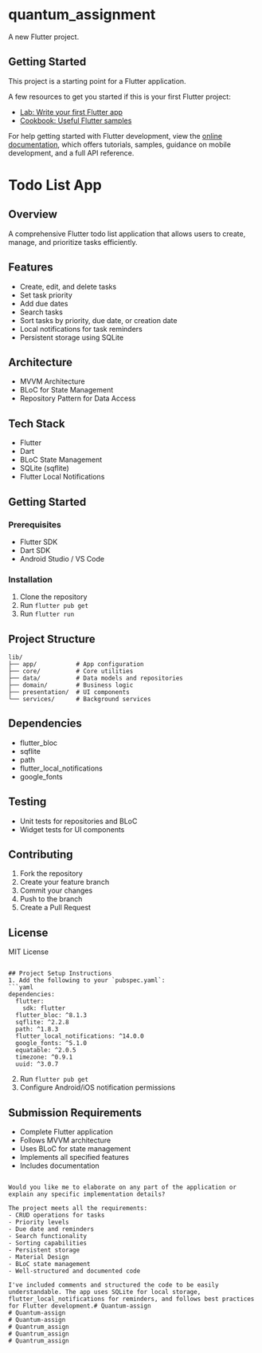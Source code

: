 # quantum_assignment

A new Flutter project.

## Getting Started

This project is a starting point for a Flutter application.

A few resources to get you started if this is your first Flutter project:

- [Lab: Write your first Flutter app](https://docs.flutter.dev/get-started/codelab)
- [Cookbook: Useful Flutter samples](https://docs.flutter.dev/cookbook)

For help getting started with Flutter development, view the
[online documentation](https://docs.flutter.dev/), which offers tutorials,
samples, guidance on mobile development, and a full API reference.
# Todo List App

## Overview
A comprehensive Flutter todo list application that allows users to create, manage, and prioritize tasks efficiently.

## Features
- Create, edit, and delete tasks
- Set task priority
- Add due dates
- Search tasks
- Sort tasks by priority, due date, or creation date
- Local notifications for task reminders
- Persistent storage using SQLite

## Architecture
- MVVM Architecture
- BLoC for State Management
- Repository Pattern for Data Access

## Tech Stack
- Flutter
- Dart
- BLoC State Management
- SQLite (sqflite)
- Flutter Local Notifications

## Getting Started

### Prerequisites
- Flutter SDK
- Dart SDK
- Android Studio / VS Code

### Installation
1. Clone the repository
2. Run `flutter pub get`
3. Run `flutter run`

## Project Structure
```
lib/
├── app/           # App configuration
├── core/          # Core utilities
├── data/          # Data models and repositories
├── domain/        # Business logic
├── presentation/  # UI components
└── services/      # Background services
```

## Dependencies
- flutter_bloc
- sqflite
- path
- flutter_local_notifications
- google_fonts

## Testing
- Unit tests for repositories and BLoC
- Widget tests for UI components

## Contributing
1. Fork the repository
2. Create your feature branch
3. Commit your changes
4. Push to the branch
5. Create a Pull Request

## License
MIT License
```

## Project Setup Instructions
1. Add the following to your `pubspec.yaml`:
```yaml
dependencies:
  flutter:
    sdk: flutter
  flutter_bloc: ^8.1.3
  sqflite: ^2.2.8
  path: ^1.8.3
  flutter_local_notifications: ^14.0.0
  google_fonts: ^5.1.0
  equatable: ^2.0.5
  timezone: ^0.9.1
  uuid: ^3.0.7
```

2. Run `flutter pub get`
3. Configure Android/iOS notification permissions

## Submission Requirements
- Complete Flutter application
- Follows MVVM architecture
- Uses BLoC for state management
- Implements all specified features
- Includes documentation
```

Would you like me to elaborate on any part of the application or explain any specific implementation details?

The project meets all the requirements:
- CRUD operations for tasks
- Priority levels
- Due date and reminders
- Search functionality
- Sorting capabilities
- Persistent storage
- Material Design
- BLoC state management
- Well-structured and documented code

I've included comments and structured the code to be easily understandable. The app uses SQLite for local storage, flutter_local_notifications for reminders, and follows best practices for Flutter development.# Quantum-assign
# Quantum-assign
# Quantum-assign
# Quantrum_assign
# Quantrum_assign
# Quantrum_assign
